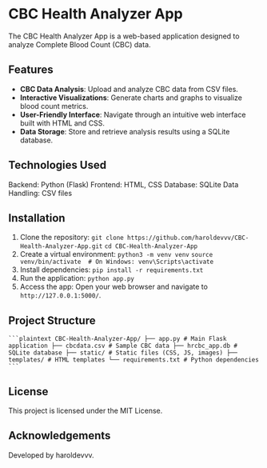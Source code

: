 # CBC Health Analyzer App
The CBC Health Analyzer App is a web-based application designed to analyze Complete Blood Count (CBC) data. 

## Features
- **CBC Data Analysis**: Upload and analyze CBC data from CSV files.
- **Interactive Visualizations**: Generate charts and graphs to visualize blood count metrics.
- **User-Friendly Interface**: Navigate through an intuitive web interface built with HTML and CSS.
- **Data Storage**: Store and retrieve analysis results using a SQLite database.

## Technologies Used
Backend: Python (Flask)
Frontend: HTML, CSS
Database: SQLite
Data Handling: CSV files

## Installation
1. Clone the repository: 
```git clone https://github.com/haroldevvv/CBC-Health-Analyzer-App.git```
```cd CBC-Health-Analyzer-App```
2. Create a virtual environment: 
```python3 -m venv venv```
```source venv/bin/activate  # On Windows: venv\Scripts\activate``` 
3. Install dependencies: 
```pip install -r requirements.txt```
4. Run the application: ```python app.py```
5. Access the app:
Open your web browser and navigate to ```http://127.0.0.1:5000/```.

## Project Structure
<pre><code>```plaintext CBC-Health-Analyzer-App/ ├── app.py # Main Flask application ├── cbcdata.csv # Sample CBC data ├── hrcbc_app.db # SQLite database ├── static/ # Static files (CSS, JS, images) ├── templates/ # HTML templates └── requirements.txt # Python dependencies ```</code></pre>

## License
This project is licensed under the MIT License.

## Acknowledgements
Developed by haroldevvv. 
